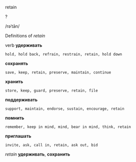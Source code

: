 retain

?

/rəˈtān/

Definitions of _retain_

verb
**удерживать**

    hold, hold back, refrain, restrain, retain, hold down
**сохранять**

    save, keep, retain, preserve, maintain, continue
**хранить**

    store, keep, guard, preserve, retain, file
**поддерживать**

    support, maintain, endorse, sustain, encourage, retain
**помнить**

    remember, keep in mind, mind, bear in mind, think, retain
**приглашать**

    invite, ask, call in, retain, ask out, bid

_retain_
**удерживать**, **сохранить**